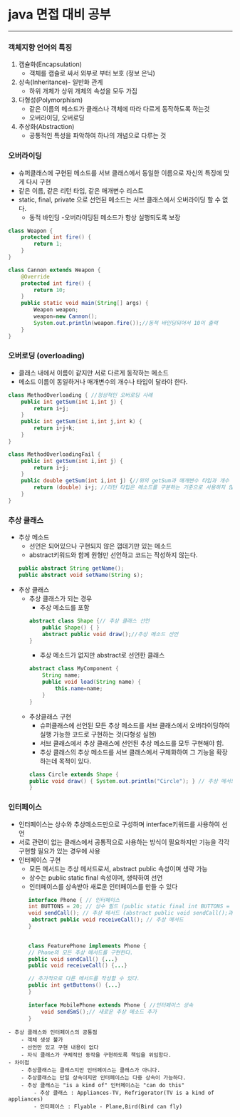 # java 면접 대비 공부
---

### 객체지향 언어의 특징
1. 캡슐화(Encapsulation)
   * 객체를 캡슐로 싸서 외부로 부터 보호 (정보 은닉)
2. 상속(Inheritance)- 일반화 관계
    * 하위 개체가 상위 개체의 속성을 모두 가짐
3. 다형성(Polymorphism)
    - 같은 이름의 메소드가 클래스나 객체에 따라 다르게 동작하도록 하는것
    - 오버라이딩, 오버로딩
4. 추상화(Abstraction)
    - 공통적인 특성을 파악하여 하나의 개념으로 다루는 것
 
### 오버라이딩
- 슈퍼클래스에 구현된 메소드를 서브 클래스에서 동일한 이름으로 자신의 특징에 맞게 다시 구현
- 같은 이름, 같은 리턴 타입, 같은 매개변수 리스트
- static, final, private 으로 선언된 메소드는 서브 클래스에서 오버라이딩 할 수 없다.
    - 동적 바인딩 -오버라이딩된 메소드가 항상 실행되도록 보장
```java
class Weapon {
    protected int fire() {
        return 1;
    }
}

class Cannon extends Weapon {
    @Override
    protected int fire() {
        return 10;
    }
    public static void main(String[] args) {
        Weapon weapon;
        weapon=new Cannon();
        System.out.println(weapon.fire());//동적 바인딩되어서 10이 출력
    }
}
```
### 오버로딩 (overloading)
- 클래스 내에서 이름이 같지만 서로 다르게 동작하는 메소드
- 메소드 이름이 동일하거나 매개변수의 개수나 타입이 달라야 한다.
```java
class MethodOverloading { //정상적인 오버로딩 사례
    public int getSum(int i,int j) {
        return i+j;
    }
    public int getSum(int i,int j,int k) {
        return i+j+k;
    }
}
```
```java
class MethodOverloadingFail {
    public int getSum(int i,int j) {
        return i+j;
    }
    public double getSum(int i,int j) {//위의 getSum과 매개변수 타입과 개수 같아서 오버로딩 실패
        return (double) i+j; //리턴 타입은 메소드를 구분하는 기준으로 사용하지 않는다.
    }
}
```
### 추상 클래스
- 추상 메소드
    - 선언은 되어있으나 구현되지 않은 껍데기만 있는 메소드
    - abstract키워드와 함께 원형만 선언하고 코드는 작성하지 않는다.
    ```java
    public abstract String getName();
    public abstract void setName(String s);
    ```
- 추상 클래스
    - 추상 클래스가 되는 경우
        - 추상 메소드를 포함
        ```java
        abstract class Shape {// 추상 클래스 선언
            public Shape() { }
            abstract public void draw();//추상 메소드 선언
        }
        ```
        - 추상 메소드가 없지만 abstract로 선언한 클래스
        ```java
        abstract class MyComponent {
            String name;
            public void load(String name) {
                this.name=name;
            }
        }
        ```
    - 추상클래스 구현
        - 슈퍼클래스에 선언된 모든 추상 메소드를 서브 클래스에서 오버라이딩하여 실행 가능한 코드로 구현하는 것(다형성 실현)
        - 서브 클래스에서 추상 클래스에 선언된 추상 메소드를 모두 구현해야 함.
        - 추상 클래스의 추상 메소드를 서브 클래스에서 구체화하여 그 기능을 확장하는데 목적이 있다.
        ```java
        class Circle extends Shape {
        public void draw() { System.out.println("Circle"); } // 추상 메서드 (오버라이딩)
        }
        ```
        
### 인터페이스
   - 인터페이스는 상수와 추상메소드만으로 구성하며 interface키워드를 사용하여 선언
   - 서로 관련이 없는 클래스에서 공통적으로 사용하는 방식이 필요하지만 기능을 각각 구현할 필요가 있는 경우에 사용
   - 인터페이스 구현
     - 모든 메서드는 추상 메서드로서, abstract public 속성이며 생략 가능
     - 상수는 public static final 속성이며, 생략하여 선언
     - 인터페이스를 상속받아 새로운 인터페이스를 만들 수 있다
     ```java
        interface Phone { // 인터페이스
        int BUTTONS = 20; // 상수 필드 (public static final int BUTTONS = 20;과 동일)
        void sendCall(); // 추상 메서드 (abstract public void sendCall();과 동일)
         abstract public void receiveCall(); // 추상 메서드
        }

        
        class FeaturePhone implements Phone {
        // Phone의 모든 추상 메서드를 구현한다.
        public void sendCall() {...}
        public void receiveCall() {...}

        // 추가적으로 다른 메서드를 작성할 수 있다.
        public int getButtons() {...}
        }
        
        interface MobilePhone extends Phone { //인터페이스 상속
            void sendSmS();// 새로운 추상 메소드 추가
        }
        ```

    - 추상 클래스와 인터페이스의 공통점
        - 객체 생성 불가
        - 선언만 있고 구현 내용이 없다
        - 자식 클래스가 구체적인 동작을 구현하도록 책임을 위임함다.
    - 차이점
        - 추상클래스는 클래스지만 인터페이스는 클래스가 아니다.
        - 추상클래스는 단일 상속이지만 인터페이스는 다중 상속이 가능하다.
        - 추상 클래스는 "is a kind of" 인터페이스는 "can do this"
            - 추상 클래스 : Appliances-TV, Refrigerator(TV is a kind of appliances)
            - 인터페이스 : Flyable - Plane,Bird(Bird can fly)








 

